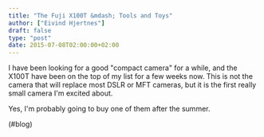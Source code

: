 ```yaml
---
title: "The Fuji X100T &mdash; Tools and Toys"
author: ["Eivind Hjertnes"]
draft: false
type: "post"
date: 2015-07-08T02:00:00+02:00
---
```


I have been looking for a good "compact camera" for a while, and the
X100T have been on the top of my list for a few weeks now. This is not
the camera that will replace most DSLR or MFT cameras, but it is the
first really small camera I'm excited about.

Yes, I'm probably going to buy one of them after the summer.

(#blog)
